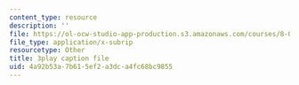 ```yaml
---
content_type: resource
description: ''
file: https://ol-ocw-studio-app-production.s3.amazonaws.com/courses/8-03sc-physics-iii-vibrations-and-waves-fall-2016/4a92b53a7b615ef2a3dca4fc68bc9855_BX4QPdP7fT8.vtt
file_type: application/x-subrip
resourcetype: Other
title: 3play caption file
uid: 4a92b53a-7b61-5ef2-a3dc-a4fc68bc9855
---
```


